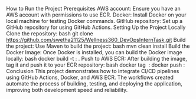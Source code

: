 How to Run the Project
Prerequisites
AWS account: Ensure you have an AWS account with permissions to use ECR.
Docker: Install Docker on your local machine for testing Docker commands.
GitHub repository: Set up a GitHub repository for using GitHub Actions.
Setting Up the Project Locally
Clone the repository:
bash
git clone https://github.com/swetha21125/Wellness360_DevOpsInternTask.git
Build the project: Use Maven to build the project:
bash
mvn clean install
Build the Docker Image: Once Docker is installed, you can build the Docker image locally:
bash
docker build -t <your-ecr-registry-uri>:<image-tag> .
Push to AWS ECR: After building the image, tag it and push it to your ECR repository:
bash
docker tag <image> <your-ecr-registry-uri>:<image-tag>
docker push <your-ecr-registry-uri>:<image-tag>
Conclusion
This project demonstrates how to integrate CI/CD pipelines using GitHub Actions, Docker, and AWS ECR. The workflows created automate the process of building, testing, and deploying the application, improving both development speed and reliability.
